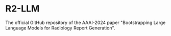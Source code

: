# R2-LLM
The official GitHub repository of the AAAI-2024 paper "Bootstrapping Large Language Models for Radiology Report Generation".
